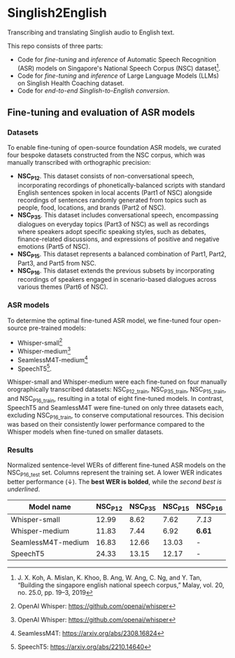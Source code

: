 # Singlish2English
Transcribing and translating Singlish audio to English text.

This repo consists of three parts:
- Code for *fine-tuning* and *inference* of Automatic Speech Recognition (ASR) models on Singapore's National Speech Corpus (NSC) dataset[^1].
- Code for *fine-tuning* and *inference* of Large Language Models (LLMs) on Singlish Health Coaching dataset.
- Code for *end-to-end Singlish-to-English conversion*.


## Fine-tuning and evaluation of ASR models

### Datasets

To enable fine-tuning of open-source foundation ASR models, we curated four bespoke datasets constructed from the NSC corpus, which was manually transcribed with orthographic precision:

- **NSC<sub>P12</sub>**. This dataset consists of non-conversational speech, incorporating recordings of phonetically-balanced scripts with standard English sentences spoken in local accents (Part1 of NSC) alongside recordings of sentences randomly generated from topics such as people, food, locations, and brands (Part2 of NSC).
- **NSC<sub>P35</sub>**. This dataset includes conversational speech, encompassing dialogues on everyday topics (Part3 of NSC) as well as recordings where speakers adopt specific speaking styles, such as debates, finance-related discussions, and expressions of positive and negative emotions (Part5 of NSC).
- **NSC<sub>P15</sub>**. This dataset represents a balanced combination of Part1, Part2, Part3, and Part5 from NSC. 
- **NSC<sub>P16</sub>**. This dataset extends the previous subsets by incorporating recordings of speakers engaged in scenario-based dialogues across various themes (Part6 of NSC).


### ASR models

To determine the optimal fine-tuned ASR model, we fine-tuned four open-source pre-trained models:
- Whisper-small[^2]
- Whisper-medium[^2]
- SeamlessM4T-medium[^3]
- SpeechT5[^4].

Whisper-small and Whisper-medium were each fine-tuned on four manually orographically transcribed datasets: NSC<sub>P12_train</sub>, NSC<sub>P35_train</sub>, NSC<sub>P15_train</sub>, and NSC<sub>P16_train</sub>, resulting in a total of eight fine-tuned models. In contrast, SpeechT5 and SeamlessM4T were fine-tuned on only three datasets each, excluding NSC<sub>P16_train</sub>, to conserve computational resources. This decision was based on their consistently lower performance compared to the Whisper models when fine-tuned on smaller datasets.


### Results

Normalized sentence-level WERs of different fine-tuned ASR models on the NSC<sub>P16_test</sub> set. Columns represent the training set. A lower WER indicates better performance (↓). The **best WER is bolded**, while the _second best is underlined_.

| Model name              | NSC<sub>P12</sub> | NSC<sub>P35</sub> | NSC<sub>P15</sub> | NSC<sub>P16</sub> |
|--------------------------|-------------------|-------------------|-------------------|-------------------|
| Whisper-small            | 12.99             | 8.62              | 7.62              | _7.13_            |
| Whisper-medium           | 11.83             | 7.44              | 6.92              | **6.61**          |
| SeamlessM4T-medium       | 16.83             | 12.66             | 13.03             | -                 |
| SpeechT5                 | 24.33             | 13.15             | 12.17             | -                 |


[^1]: J. X. Koh, A. Mislan, K. Khoo, B. Ang, W. Ang, C. Ng, and Y. Tan, “Building the singapore english national speech corpus,” Malay, vol. 20, no. 25.0, pp. 19–3, 2019
[^2]: OpenAI Whisper: https://github.com/openai/whisper  
[^3]: SeamlessM4T: https://arxiv.org/abs/2308.16824  
[^4]: SpeechT5: https://arxiv.org/abs/2210.14640